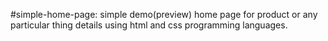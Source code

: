 #simple-home-page:
simple demo(preview) home page  for product or any particular thing details using html and css programming languages. 
